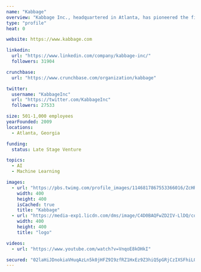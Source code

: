```yaml
---
name: "Kabbage"
overview: "Kabbage Inc., headquartered in Atlanta, has pioneered the first financial services data and technology platform to provide fully automated funding to small businesses in minutes. Kabbage leverages data generated through business activity such as accounting data, online sales, shipping and dozens of other sources to understand performance and deliver fast, flexible funding in real time. In just a few years, Kabbage has become the number one online provider of working capital to small businesses in the United States and UK."
type: "profile"
heat: 0

website: https://www.kabbage.com

linkedin:
  url: "https://www.linkedin.com/company/kabbage-inc/"
  followers: 31904

crunchbase:
  url: "https://www.crunchbase.com/organization/kabbage"

twitter:
  username: "KabbageInc"
  url: "https://twitter.com/KabbageInc"
  followers: 27533

size: 501-1,000 employees
yearFounded: 2009
locations:
  - Atlanta, Georgia

funding:
  status: Late Stage Venture

topics:
  - AI
  - Machine Learning

images:
  - url: "https://pbs.twimg.com/profile_images/1146817867553366016/ZcHRRj3D_400x400.png"
    width: 400
    height: 400
    isCached: true
    title: "Kabbage"
  - url: "https://media-exp1.licdn.com/dms/image/C4D0BAQFwZD2IV-LlDQ/company-logo_200_200/0?e=1594857600&v=beta&t=1rPXmhIy30Kk2Wy80mIFDmRpjikbiIpAG9fq0T40LP4"
    width: 400
    height: 400
    title: "logo"

videos:
  - url: "https://www.youtube.com/watch?v=VnqoE8kOHkI"

secured: "02laHiJDnokiaVHuqAzLn5k0jHFZ9I9zfRZ1HxEz9Z3hiQ5pGRjCzIXSFhiLOueT8k+iPcVeA1HVUmbS/0rcXjRv8COMIRjoZjTVC6Jv1J6eMUovxBx7UMVe65+AsrEM4pUCfU6GHIka/y/pwAM000jdPrPaIH0ASAmFK1fxV7K7litOMwtgEJ+8l9hNOMx4Hzmcno1nblWq8gA1yeVBJjyVe3pAbl2mgbkNnnjcUFi8upmS5OFd6XAhmAKiCfaiB1yteglTmXPIXy3DeqOa9RSgJ4KH1tQ/+IdeuZegzicxU6EneFjDUgTGmtL5f62JA2FGyJBOW53vqX4C5BsGPIoIIzkG5T4IfnvCLUfgVHhZVvDOjfdS263Z/O0YJgeTSdJxR4tLJq1yMkJumPs6xr+y2KuUOI9fQ7Vo0Qj+Kio=;im4MlqIMe/sx0Z90fTPQSg=="
---
```


